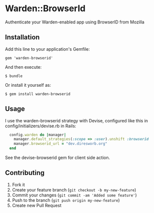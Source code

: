 # Warden::BrowserId

Authenticate your Warden-enabled app using BrowserID from Mozilla

## Installation

Add this line to your application's Gemfile:

    gem 'warden-browserid'

And then execute:

    $ bundle

Or install it yourself as:

    $ gem install warden-browserid

## Usage

I use the warden-browserid strategy with Devise, configured like this in
config/initializers/devise.rb in Rails:

```ruby
  config.warden do |manager|
    manager.default_strategies(:scope => :user).unshift :browserid
    manager.browserid_url = "dev.diresworb.org"
  end
```

See the devise-browserid gem for client side action.

## Contributing

1. Fork it
2. Create your feature branch (`git checkout -b my-new-feature`)
3. Commit your changes (`git commit -am 'Added some feature'`)
4. Push to the branch (`git push origin my-new-feature`)
5. Create new Pull Request
